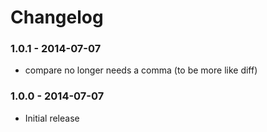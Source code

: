 # Changelog

### 1.0.1 - 2014-07-07
- compare no longer needs a comma (to be more like diff)

### 1.0.0 - 2014-07-07
- Initial release
